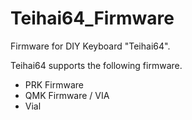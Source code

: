 # Teihai64_Firmware

Firmware for DIY Keyboard "Teihai64".

Teihai64 supports the following firmware.

 * PRK Firmware
 * QMK Firmware / VIA
 * Vial

